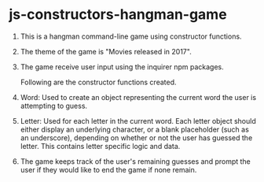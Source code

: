 # js-constructors-hangman-game

1. This is a hangman command-line game using constructor functions.
2. The theme of the game is "Movies released in 2017".
3. The game receive user input using the inquirer npm packages.

   Following are the constructor functions created.
1. Word: Used to create an object representing the current word the user is attempting to guess.
2. Letter: Used for each letter in the current word. Each letter object should either display an underlying character, or a blank placeholder (such as an underscore), depending on whether or not the user has guessed the letter. This contains letter specific logic and data.
3. The game keeps track of the user's remaining guesses and prompt the user if they would like to end the game if none remain.
